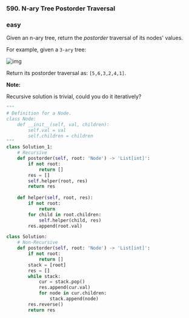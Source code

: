 ### 590. N-ary Tree Postorder Traversal

### easy

Given an n-ary tree, return the *postorder* traversal of its nodes' values.

For example, given a `3-ary` tree:

 

![img](https://assets.leetcode.com/uploads/2018/10/12/narytreeexample.png)

 

Return its postorder traversal as: `[5,6,3,2,4,1]`.

 

**Note:**

Recursive solution is trivial, could you do it iteratively?

```python
"""
# Definition for a Node.
class Node:
    def __init__(self, val, children):
        self.val = val
        self.children = children
"""
class Solution_1:
    # Recursive
    def postorder(self, root: 'Node') -> 'List[int]':
        if not root:
            return []
        res = []
        self.helper(root, res)
        return res
        
    def helper(self, root, res):
        if not root:
            return
        for child in root.children:
            self.helper(child, res)
        res.append(root.val)

class Solution:
    # Non-Recursive
    def postorder(self, root: 'Node') -> 'List[int]':
        if not root:
            return []
        stack = [root]
        res = []
        while stack:
            cur = stack.pop()
            res.append(cur.val)
            for node in cur.children:
                stack.append(node)
        res.reverse()
        return res
            
        
        
```

